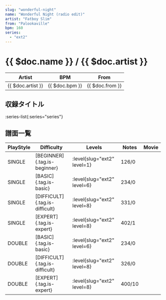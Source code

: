 ```yaml
---
slug: "wonderful-night"
name: "Wonderful Night (radio edit)"
artist: "Fatboy Slim"
from: "Palookaville"
bpm: 160
series:
  - "ext2"
---
```


# {{ $doc.name }} / {{ $doc.artist }}

|Artist|BPM|From|
|------|---|----|
|{{ $doc.artist }}|{{ $doc.bpm }}|{{ $doc.from }}|

## 収録タイトル

:series-list{:series="series"}

## 譜面一覧

|PlayStyle|Difficulty|Levels|Notes|Movie|
|---------|----------|------|-----|-----|
|SINGLE|[BEGINNER]{.tag.is-beginner}|<div class="field is-grouped is-grouped-multiline">:level{slug="ext2" level=1}</div>|126/0||
|SINGLE|[BASIC]{.tag.is-basic}|<div class="field is-grouped is-grouped-multiline">:level{slug="ext2" level=6}</div>|234/0||
|SINGLE|[DIFFICULT]{.tag.is-difficult}|<div class="field is-grouped is-grouped-multiline">:level{slug="ext2" level=8}</div>|331/0||
|SINGLE|[EXPERT]{.tag.is-expert}|<div class="field is-grouped is-grouped-multiline">:level{slug="ext2" level=8}</div>|402/1||
|DOUBLE|[BASIC]{.tag.is-basic}|<div class="field is-grouped is-grouped-multiline">:level{slug="ext2" level=6}</div>|234/0||
|DOUBLE|[DIFFICULT]{.tag.is-difficult}|<div class="field is-grouped is-grouped-multiline">:level{slug="ext2" level=8}</div>|326/0||
|DOUBLE|[EXPERT]{.tag.is-expert}|<div class="field is-grouped is-grouped-multiline">:level{slug="ext2" level=8}</div>|400/10||
